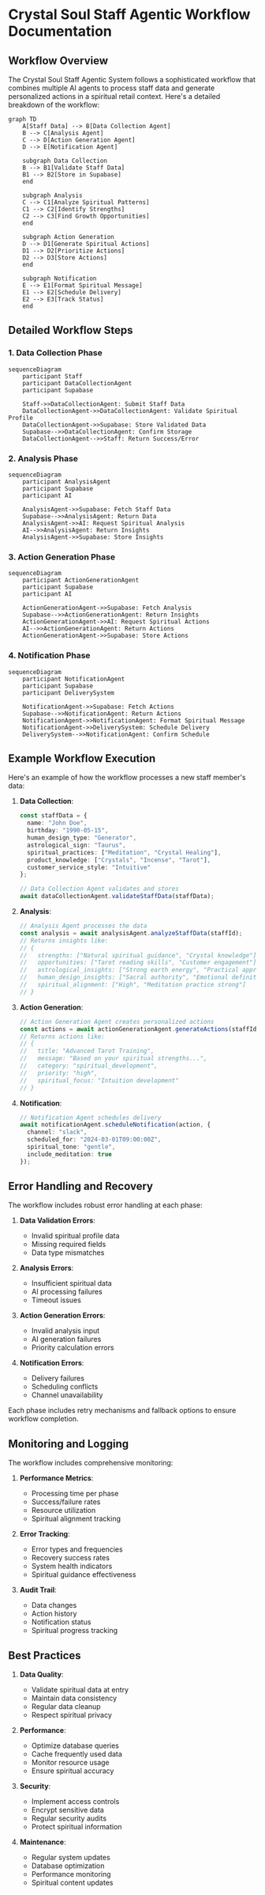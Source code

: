 # Crystal Soul Staff Agentic Workflow Documentation

## Workflow Overview

The Crystal Soul Staff Agentic System follows a sophisticated workflow that combines multiple AI agents to process staff data and generate personalized actions in a spiritual retail context. Here's a detailed breakdown of the workflow:

```mermaid
graph TD
    A[Staff Data] --> B[Data Collection Agent]
    B --> C[Analysis Agent]
    C --> D[Action Generation Agent]
    D --> E[Notification Agent]
    
    subgraph Data Collection
    B --> B1[Validate Staff Data]
    B1 --> B2[Store in Supabase]
    end
    
    subgraph Analysis
    C --> C1[Analyze Spiritual Patterns]
    C1 --> C2[Identify Strengths]
    C2 --> C3[Find Growth Opportunities]
    end
    
    subgraph Action Generation
    D --> D1[Generate Spiritual Actions]
    D1 --> D2[Prioritize Actions]
    D2 --> D3[Store Actions]
    end
    
    subgraph Notification
    E --> E1[Format Spiritual Message]
    E1 --> E2[Schedule Delivery]
    E2 --> E3[Track Status]
    end
```

## Detailed Workflow Steps

### 1. Data Collection Phase
```mermaid
sequenceDiagram
    participant Staff
    participant DataCollectionAgent
    participant Supabase
    
    Staff->>DataCollectionAgent: Submit Staff Data
    DataCollectionAgent->>DataCollectionAgent: Validate Spiritual Profile
    DataCollectionAgent->>Supabase: Store Validated Data
    Supabase-->>DataCollectionAgent: Confirm Storage
    DataCollectionAgent-->>Staff: Return Success/Error
```

### 2. Analysis Phase
```mermaid
sequenceDiagram
    participant AnalysisAgent
    participant Supabase
    participant AI
    
    AnalysisAgent->>Supabase: Fetch Staff Data
    Supabase-->>AnalysisAgent: Return Data
    AnalysisAgent->>AI: Request Spiritual Analysis
    AI-->>AnalysisAgent: Return Insights
    AnalysisAgent->>Supabase: Store Insights
```

### 3. Action Generation Phase
```mermaid
sequenceDiagram
    participant ActionGenerationAgent
    participant Supabase
    participant AI
    
    ActionGenerationAgent->>Supabase: Fetch Analysis
    Supabase-->>ActionGenerationAgent: Return Insights
    ActionGenerationAgent->>AI: Request Spiritual Actions
    AI-->>ActionGenerationAgent: Return Actions
    ActionGenerationAgent->>Supabase: Store Actions
```

### 4. Notification Phase
```mermaid
sequenceDiagram
    participant NotificationAgent
    participant Supabase
    participant DeliverySystem
    
    NotificationAgent->>Supabase: Fetch Actions
    Supabase-->>NotificationAgent: Return Actions
    NotificationAgent->>NotificationAgent: Format Spiritual Message
    NotificationAgent->>DeliverySystem: Schedule Delivery
    DeliverySystem-->>NotificationAgent: Confirm Schedule
```

## Example Workflow Execution

Here's an example of how the workflow processes a new staff member's data:

1. **Data Collection**:
   ```typescript
   const staffData = {
     name: "John Doe",
     birthday: "1990-05-15",
     human_design_type: "Generator",
     astrological_sign: "Taurus",
     spiritual_practices: ["Meditation", "Crystal Healing"],
     product_knowledge: ["Crystals", "Incense", "Tarot"],
     customer_service_style: "Intuitive"
   };
   
   // Data Collection Agent validates and stores
   await dataCollectionAgent.validateStaffData(staffData);
   ```

2. **Analysis**:
   ```typescript
   // Analysis Agent processes the data
   const analysis = await analysisAgent.analyzeStaffData(staffId);
   // Returns insights like:
   // {
   //   strengths: ["Natural spiritual guidance", "Crystal knowledge"],
   //   opportunities: ["Tarot reading skills", "Customer engagement"],
   //   astrological_insights: ["Strong earth energy", "Practical approach"],
   //   human_design_insights: ["Sacral authority", "Emotional definition"],
   //   spiritual_alignment: ["High", "Meditation practice strong"]
   // }
   ```

3. **Action Generation**:
   ```typescript
   // Action Generation Agent creates personalized actions
   const actions = await actionGenerationAgent.generateActions(staffId, analysis);
   // Returns actions like:
   // {
   //   title: "Advanced Tarot Training",
   //   message: "Based on your spiritual strengths...",
   //   category: "spiritual_development",
   //   priority: "high",
   //   spiritual_focus: "Intuition development"
   // }
   ```

4. **Notification**:
   ```typescript
   // Notification Agent schedules delivery
   await notificationAgent.scheduleNotification(action, {
     channel: "slack",
     scheduled_for: "2024-03-01T09:00:00Z",
     spiritual_tone: "gentle",
     include_meditation: true
   });
   ```

## Error Handling and Recovery

The workflow includes robust error handling at each phase:

1. **Data Validation Errors**:
   - Invalid spiritual profile data
   - Missing required fields
   - Data type mismatches

2. **Analysis Errors**:
   - Insufficient spiritual data
   - AI processing failures
   - Timeout issues

3. **Action Generation Errors**:
   - Invalid analysis input
   - AI generation failures
   - Priority calculation errors

4. **Notification Errors**:
   - Delivery failures
   - Scheduling conflicts
   - Channel unavailability

Each phase includes retry mechanisms and fallback options to ensure workflow completion.

## Monitoring and Logging

The workflow includes comprehensive monitoring:

1. **Performance Metrics**:
   - Processing time per phase
   - Success/failure rates
   - Resource utilization
   - Spiritual alignment tracking

2. **Error Tracking**:
   - Error types and frequencies
   - Recovery success rates
   - System health indicators
   - Spiritual guidance effectiveness

3. **Audit Trail**:
   - Data changes
   - Action history
   - Notification status
   - Spiritual progress tracking

## Best Practices

1. **Data Quality**:
   - Validate spiritual data at entry
   - Maintain data consistency
   - Regular data cleanup
   - Respect spiritual privacy

2. **Performance**:
   - Optimize database queries
   - Cache frequently used data
   - Monitor resource usage
   - Ensure spiritual accuracy

3. **Security**:
   - Implement access controls
   - Encrypt sensitive data
   - Regular security audits
   - Protect spiritual information

4. **Maintenance**:
   - Regular system updates
   - Database optimization
   - Performance monitoring
   - Spiritual content updates 